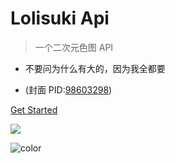 <!-- _coverpage.md -->

# Lolisuki Api

> 一个二次元色图 API

-   不要问为什么有大的，因为我全都要

-   (封面 PID:[98603298](https://www.pixiv.net/users/59046424))

[Get Started](setu)

![](/img/98603298_p0.jpg)

![color](#f0f0f0)
